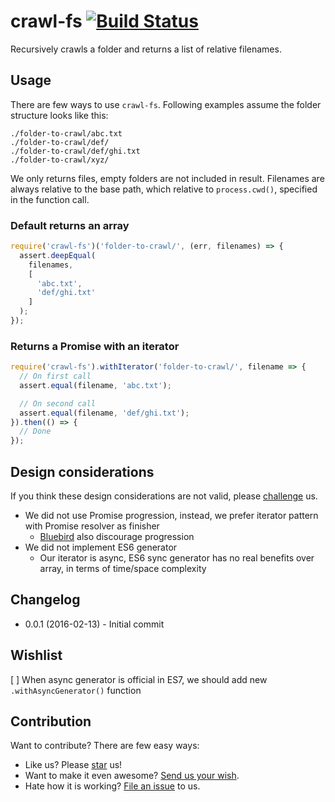 # crawl-fs [![Build Status](https://travis-ci.org/compulim/crawl-fs.svg?branch=master)](https://travis-ci.org/compulim/crawl-fs)

Recursively crawls a folder and returns a list of relative filenames.

## Usage

There are few ways to use `crawl-fs`. Following examples assume the folder structure looks like this:
```
./folder-to-crawl/abc.txt
./folder-to-crawl/def/
./folder-to-crawl/def/ghi.txt
./folder-to-crawl/xyz/
```

We only returns files, empty folders are not included in result. Filenames are always relative to the base path, which relative to `process.cwd()`, specified in the function call.

### Default returns an array

```javascript
require('crawl-fs')('folder-to-crawl/', (err, filenames) => {
  assert.deepEqual(
    filenames,
    [
      'abc.txt',
      'def/ghi.txt'
    ]
  );
});
```

### Returns a Promise with an iterator

```javascript
require('crawl-fs').withIterator('folder-to-crawl/', filename => {
  // On first call
  assert.equal(filename, 'abc.txt');

  // On second call
  assert.equal(filename, 'def/ghi.txt');
}).then(() => {
  // Done
});
```

## Design considerations
If you think these design considerations are not valid, please [challenge](https://github.com/compulim/crawl-fs/issues/new/) us.
* We did not use Promise progression, instead, we prefer iterator pattern with Promise resolver as finisher
  * [Bluebird](http://bluebirdjs.com/docs/api/progression-migration.html) also discourage progression
* We did not implement ES6 generator
  * Our iterator is async, ES6 sync generator has no real benefits over array, in terms of time/space complexity

## Changelog
* 0.0.1 (2016-02-13) - Initial commit

## Wishlist
[ ] When async generator is official in ES7, we should add new `.withAsyncGenerator()` function

## Contribution

Want to contribute? There are few easy ways:
* Like us? Please [star](https://github.com/compulim/crawl-fs/stargazers) us!
* Want to make it even awesome? [Send us your wish](https://github.com/compulim/crawl-fs/issues/new/).
* Hate how it is working? [File an issue](https://github.com/compulim/crawl-fs/issues/) to us.
